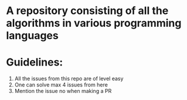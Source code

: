 # A repository consisting of all the algorithms in various programming languages

# Guidelines:

1. All the issues from this repo are of level easy
2. One can solve max 4 issues from here
3. Mention the issue no when making a PR
